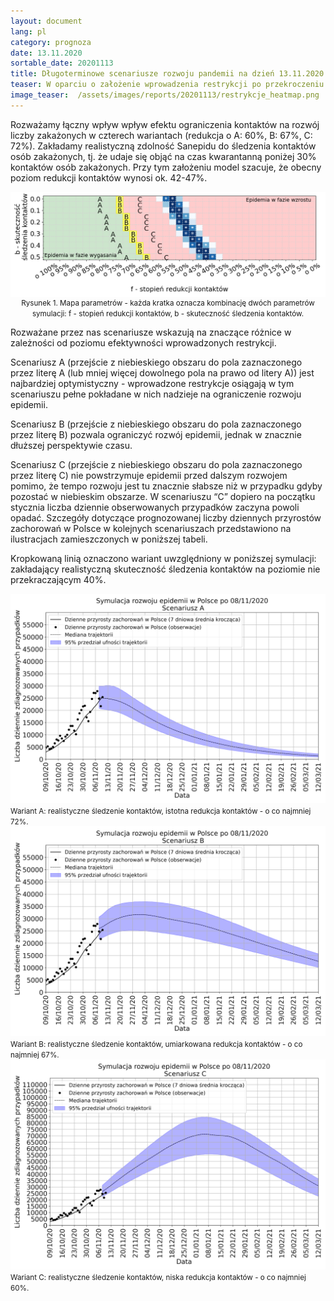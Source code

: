 ```yaml
---
layout: document
lang: pl
category: prognoza
date: 13.11.2020
sortable_date: 20201113
title: Długoterminowe scenariusze rozwoju pandemii na dzień 13.11.2020 
teaser: W oparciu o założenie wprowadzenia restrykcji po przekroczeniu kryterium 70-75 zakażonych przypadków na 100 tys. osób na 7 dni.
image_teaser:  /assets/images/reports/20201113/restrykcje_heatmap.png
---
```


Rozważamy łączny wpływ wpływ efektu ograniczenia kontaktów na rozwój liczby zakażonych w czterech wariantach 
(redukcja o A: 60%, B: 67%, C: 72%). Zakładamy realistyczną zdolność Sanepidu do śledzenia kontaktów osób zakażonych, 
tj. że udaje się objąć na czas kwarantanną poniżej 30% kontaktów osób zakażonych. Przy tym założeniu model szacuje, że
obecny poziom redukcji kontaktów wynosi ok. 42-47%.

<div style="text-align: center" class="row 80%">
    <span class="image fit">
        <img src="/assets/images/reports/20201113/restrykcje_heatmap.png" style="display: block; margin: 0 auto;"/>
    </span>
    <small>Rysunek 1. Mapa parametrów - każda kratka oznacza kombinację dwóch parametrów symulacji: f - stopień redukcji kontaktów, b - skuteczność śledzenia kontaktów.</small>
</div>

<div class="row">
<p></p>
<p>Rozważane przez nas scenariusze wskazują na znaczące różnice w zależności od poziomu efektywności wprowadzonych
 restrykcji.</p>
<p>Scenariusz A (przejście z niebieskiego obszaru do pola zaznaczonego przez literę A 
 (lub mniej więcej dowolnego pola na prawo od litery A)) jest najbardziej optymistyczny - wprowadzone restrykcje 
 osiągają w tym scenariuszu pełne pokładane w nich nadzieje na ograniczenie rozwoju epidemii.
</p><p>Scenariusz B (przejście z niebieskiego obszaru do pola zaznaczonego przez literę B) pozwala ograniczyć
 rozwój epidemii, jednak w znacznie dłuższej perspektywie czasu. </p>
 <p>Scenariusz C (przejście z niebieskiego obszaru do pola zaznaczonego przez literę C) nie powstrzymuje epidemii 
 przed dalszym rozwojem pomimo, że tempo rozwoju jest tu znacznie słabsze niż w przypadku gdyby pozostać w 
 niebieskim obszarze. W scenariuszu “C” dopiero na początku stycznia liczba dziennie obserwowanych przypadków 
 zaczyna powoli opadać. Szczegóły dotyczące prognozowanej liczby dziennych przyrostów zachorowań w Polsce w
  kolejnych scenariuszach przedstawiono na ilustracjach zamieszczonych w poniższej tabeli.</p>

<p>Kropkowaną linią oznaczono wariant uwzględniony w poniższej symulacji: zakładający realistyczną skuteczność 
śledzenia kontaktów na poziomie nie przekraczającym 40%.</p>
</div>
<div class="box alt">
    <div class="row 80% uniform">
        <div class="6u 12u$(medium)">
            <span class="image fit">
                <img src="/assets/images/reports/20201113/restrykcje_A.png" />
            </span>
            <small>Wariant A: realistyczne śledzenie kontaktów, istotna redukcja kontaktów - o co najmniej 72%.</small>
        </div>
        <div class="6u 12u$(medium)">
            <span class="image fit">
                <img src="/assets/images/reports/20201113/restrykcje_B.png" />
            </span>
            <small>Wariant B: realistyczne śledzenie kontaktów, umiarkowana redukcja kontaktów - o co najmniej 67%.</small>
        </div>
        <div class="6u 12u$(medium)">
            <span class="image fit">
                <img src="/assets/images/reports/20201113/restrykcje_C.png" />
            </span>
            <small>Wariant C: realistyczne śledzenie kontaktów, niska redukcja kontaktów - o co najmniej 60%.</small>
        </div>
    </div>
</div>

